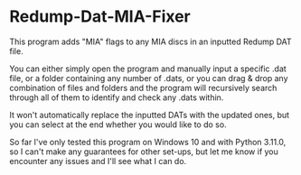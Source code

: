 # Redump-Dat-MIA-Fixer
This program adds "MIA" flags to any MIA discs in an inputted Redump DAT file.

You can either simply open the program and manually input a specific .dat file, or a folder containing any number of .dats, or you can drag & drop any combination of files and folders and the program will recursively search through all of them to identify and check any .dats within.

It won't automatically replace the inputted DATs with the updated ones, but you can select at the end whether you would like to do so.

So far I've only tested this program on Windows 10 and with Python 3.11.0, so I can't make any guarantees for other set-ups, but let me know if you encounter any issues and I'll see what I can do.
